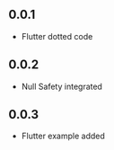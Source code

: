 ## 0.0.1

* Flutter dotted code

## 0.0.2

* Null Safety integrated

## 0.0.3

* Flutter example added
